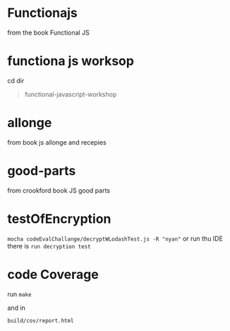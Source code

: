 Functionajs
=============

from the book Functional JS

functiona js worksop
===================
cd dir
>functional-javascript-workshop

allonge
========
from book js allonge
and recepies

good-parts
==========
from crookford book JS good parts


testOfEncryption
================
`mocha codeEvalChallange/decryptWLodashTest.js -R "nyan"`
or run thu IDE
there is `run decryption test`


code Coverage
=============
run `make`

and in

`build/cov/report.html`
